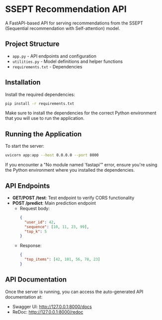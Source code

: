 # SSEPT Recommendation API

A FastAPI-based API for serving recommendations from the SSEPT (Sequential recommendation with Self-attention) model.

## Project Structure

- `app.py` - API endpoints and configuration
- `utilities.py` - Model definitions and helper functions
- `requirements.txt` - Dependencies

## Installation

Install the required dependencies:

```bash
pip install -r requirements.txt
```

Make sure to install the dependencies for the correct Python environment that you will use to run the application.

## Running the Application

To start the server:

```bash
uvicorn app:app --host 0.0.0.0 --port 8000
```

If you encounter a "No module named 'fastapi'" error, ensure you're using the Python environment where you installed the dependencies.

## API Endpoints

- **GET/POST /test**: Test endpoint to verify CORS functionality
- **POST /predict**: Main prediction endpoint
  - Request body:
    ```json
    {
      "user_id": 42,
      "sequence": [10, 11, 23, 99],
      "top_k": 5
    }
    ```
  - Response:
    ```json
    {
      "top_items": [42, 101, 56, 78, 23]
    }
    ```

## API Documentation

Once the server is running, you can access the auto-generated API documentation at:
- Swagger UI: http://127.0.0.1:8000/docs
- ReDoc: http://127.0.0.1:8000/redoc 